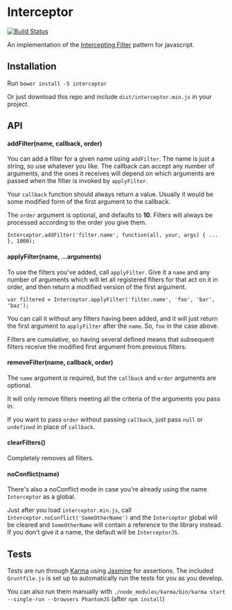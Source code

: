 Interceptor
===========

[![Build Status](https://travis-ci.org/aMoniker/interceptor.svg?branch=master)](https://travis-ci.org/aMoniker/interceptor)

An implementation of the [Intercepting Filter](http://www.corej2eepatterns.com/InterceptingFilter.htm) pattern for javascript.

Installation
---
Run `bower install -S interceptor`

Or just download this repo and include `dist/interceptor.min.js` in your project.

API
---
#### addFilter(name, callback, order)

You can add a filter for a given name using `addFilter`. The name is just a string, so use whatever you like. The callback can accept any number of arguments, and the ones it receives will depend on which arguments are passed when the filter is invoked by `applyFilter`.

Your `callback` function should always return a value. Usually it would be some modified form of the first argument to the callback.

The `order` argument is optional, and defaults to **10**. Filters will always be processed according to the order you give them.

`Interceptor.addFilter('filter.name', function(all, your, args) { ... }, 1000);`

#### applyFilter(name, ...arguments)

To use the filters you've added, call `applyFilter`. Give it a `name` and any number of arguments which will let all registered filters for that act on it in order, and then return a modified version of the first argument.

`var filtered = Interceptor.applyFilter('filter.name', 'foo', 'bar', 'baz');`

You can call it without any filters having been added, and it will just return the first argument to `applyFilter` after the `name`. So, `foo` in the case above.

Filters are cumulative, so having several defined means that subsequent filters receive the modified first argument from previous filters.

#### removeFilter(name, callback, order)

The `name` argument is required, but the `callback` and `order` arguments are optional.

It will only remove filters meeting all the criteria of the arguments you pass in.

If you want to pass `order` without passing `callback`, just pass `null` or `undefined` in place of `callback`.

#### clearFilters()

Completely removes all filters.

#### noConflict(name)

There's also a noConflict mode in case you're already using the name `Interceptor` as a global.

Just after you load `interceptor.min.js`, call `Interceptor.noConflict('SomeOtherName')` and the `Interceptor` global will be cleared and `SomeOtherName` will contain a reference to the library instead. If you don't give it a name, the default will be `InterceptorJS`.

Tests
---
Tests are run through [Karma](http://karma-runner.github.io/0.12/index.html) using [Jasmine](http://jasmine.github.io/) for assertions. The included `Gruntfile.js` is set up to automatically run the tests for you as you develop.

You can also run them manually with `./node_modules/karma/bin/karma start --single-run --browsers PhantomJS` (after `npm install`)